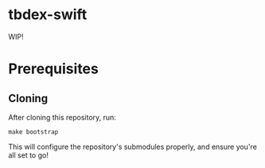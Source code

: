 # tbdex-swift

WIP! 

# Prerequisites

## Cloning

After cloning this repository, run:
```
make bootstrap
```

This will configure the repository's submodules properly, and ensure you're all set to go!
